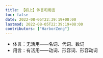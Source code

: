 ```yaml
---
title: 【初上】体言和用言
toc: false
date: 2022-08-05T22:39:19+08:00
lastmod: 2022-08-05T22:39:19+08:00
contributors: ["HarborZeng"]
---
```


- 体言：无活用——名词、代词、数词
- 用言：有活用——动词、形容词、形容动词

